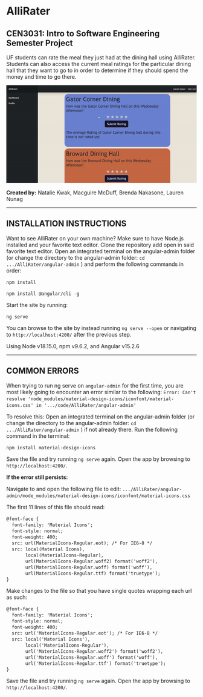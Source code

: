 # AlliRater
## CEN3031: Intro to Software Engineering Semester Project

UF students can rate the meal they just had at the dining hall using AlliRater. Students can also access the current meal ratings for the particular dining hall that they want to go to in order to determine if they should spend the money and time to go there.

![demo-gif](./demo.gif)

**Created by:** Natalie Kwak, Macguire McDuff, Brenda Nakasone, Lauren Nunag


-----------------------------

## INSTALLATION INSTRUCTIONS

Want to see AlliRater on your own machine? 
Make sure to have Node.js installed and your favorite text editor.
Clone the repository add open in said favorite text editor.
Open an integrated terminal on the angular-admin folder (or change the directory to the angular-admin folder: ```cd .../AlliRater/angular-admin``` ) and perform the following commands in order:
```
npm install
```
```
npm install @angular/cli -g
```
Start the site by running:
```
ng serve 
```
You can browse to the site by instead running ```ng serve --open``` or navigating to ```http://localhost:4200/``` after the previous step.

Using Node v18.15.0, npm v9.6.2, and Angular v15.2.6

-----------------------------

## COMMON ERRORS

When trying to run ng serve on ```angular-admin``` for the first time, you are most likely going to encounter an error similar to the following: ```Error: Can't resolve 'node_modules/material-design-icons/iconfont/material-icons.css' in '.../code/AlliRater/angular-admin'```

To resolve this:
Open an integrated terminal on the angular-admin folder (or change the directory to the angular-admin folder: ```cd .../AlliRater/angular-admin``` ) if not already there. Run the following command in the terminal:
```
npm install material-design-icons
```
Save the file and try running ```ng serve``` again. Open the app by browsing to ```http://localhost:4200/```.

**If the error still persists:**

Navigate to and open the following file to edit: ```.../AlliRater/angular-admin/mode_modules/material-design-icons/iconfont/material-icons.css```

The first 11 lines of this file should read:
```
@font-face {
  font-family: 'Material Icons';
  font-style: normal;
  font-weight: 400;
  src: url(MaterialIcons-Regular.eot); /* For IE6-8 */
  src: local(Material Icons),
       local(MaterialIcons-Regular),
       url(MaterialIcons-Regular.woff2) format('woff2'),
       url(MaterialIcons-Regular.woff) format('woff'),
       url(MaterialIcons-Regular.ttf) format('truetype');
}
```

Make changes to the file so that you have single quotes wrapping each url as such:
```
@font-face {
  font-family: 'Material Icons';
  font-style: normal;
  font-weight: 400;
  src: url('MaterialIcons-Regular.eot'); /* For IE6-8 */
  src: local('Material Icons'),
       local('MaterialIcons-Regular'),
       url('MaterialIcons-Regular.woff2') format('woff2'),
       url('MaterialIcons-Regular.woff') format('woff'),
       url('MaterialIcons-Regular.ttf') format('truetype');
}
```

Save the file and try running ```ng serve``` again. Open the app by browsing to ```http://localhost:4200/```.

